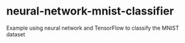 # neural-network-mnist-classifier
Example using neural network and TensorFlow to classify the MNIST dataset
